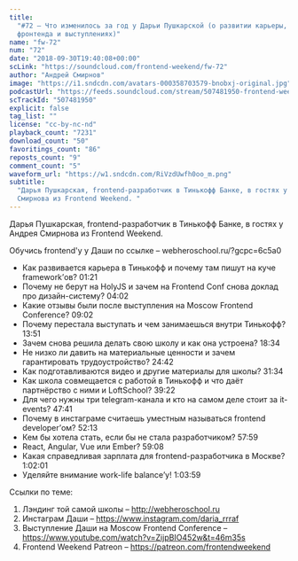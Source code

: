 ```yaml
---
title:
  "#72 – Что изменилось за год у Дарьи Пушкарской (о развитии карьеры, школе
  фронтенда и выступлениях)"
name: "fw-72"
num: "72"
date: "2018-09-30T19:40:08+00:00"
scLink: "https://soundcloud.com/frontend-weekend/fw-72"
author: "Андрей Смирнов"
image: "https://i1.sndcdn.com/avatars-000358703579-bnobxj-original.jpg"
podcastUrl: "https://feeds.soundcloud.com/stream/507481950-frontend-weekend-fw-72.m4a"
scTrackId: "507481950"
explicit: false
tag_list: ""
license: "cc-by-nc-nd"
playback_count: "7231"
download_count: "50"
favoritings_count: "86"
reposts_count: "9"
comment_count: "5"
waveform_url: "https://w1.sndcdn.com/RiVzdUwfh0oo_m.png"
subtitle:
  "Дарья Пушкарская, frontend-разработчик в Тинькофф Банке, в гостях у Андрея
  Смирнова из Frontend Weekend. "
---
```


Дарья Пушкарская, frontend-разработчик в Тинькофф Банке, в гостях у Андрея
Смирнова из Frontend Weekend.

Обучись frontend'у у Даши по ссылке – webheroschool.ru/?gcpc=6c5a0

- Как развивается карьера в Тинькофф и почему там пишут на куче framework’ов?
  <timecode sec="81">01:21</timecode>
- Почему не берут на HolyJS и зачем на Frontend Conf снова доклад про
  дизайн-систему? <timecode sec="242">04:02</timecode>
- Какие отзывы были после выступления на Moscow Frontend Conference?
  <timecode sec="542">09:02</timecode>
- Почему перестала выступать и чем занимаешься внутри Тинькофф?
  <timecode sec="831">13:51</timecode>
- Зачем снова решила делать свою школу и как она устроена?
  <timecode sec="1114">18:34</timecode>
- Не низко ли давить на материальные ценности и зачем гарантировать
  трудоустройство? <timecode sec="1482">24:42</timecode>
- Как подготавливаются видео и другие материалы для школы?
  <timecode sec="1894">31:34</timecode>
- Как школа совмещается с работой в Тинькофф и что даёт партнёрство с ними и
  LoftSchool? <timecode sec="2362">39:22</timecode>
- Для чего нужны три telegram-канала и кто на самом деле стоит за it-events?
  <timecode sec="2861">47:41</timecode>
- Почему в инстаграме считаешь уместным называться frontend developer’ом?
  <timecode sec="3133">52:13</timecode>
- Кем бы хотела стать, если бы не стала разработчиком?
  <timecode sec="3479">57:59</timecode>
- React, Angular, Vue или Ember? <timecode sec="3548">59:08</timecode>
- Какая справедливая зарплата для frontend-разработчика в Москве?
  <timecode sec="3721">1:02:01</timecode>
- Уделяйте внимание work-life balance’у! <timecode sec="3839">1:03:59</timecode>

Ссылки по теме:

1. Лэндинг той самой школы – <http://webheroschool.ru>
2. Инстаграм Даши – <https://www.instagram.com/daria_rrraf>
3. Выступление Даши на Moscow Frontend Conference –
   <https://www.youtube.com/watch?v=ZijpBIO452w&t=46m35s>
4. Frontend Weekend Patreon – <https://patreon.com/frontendweekend>
